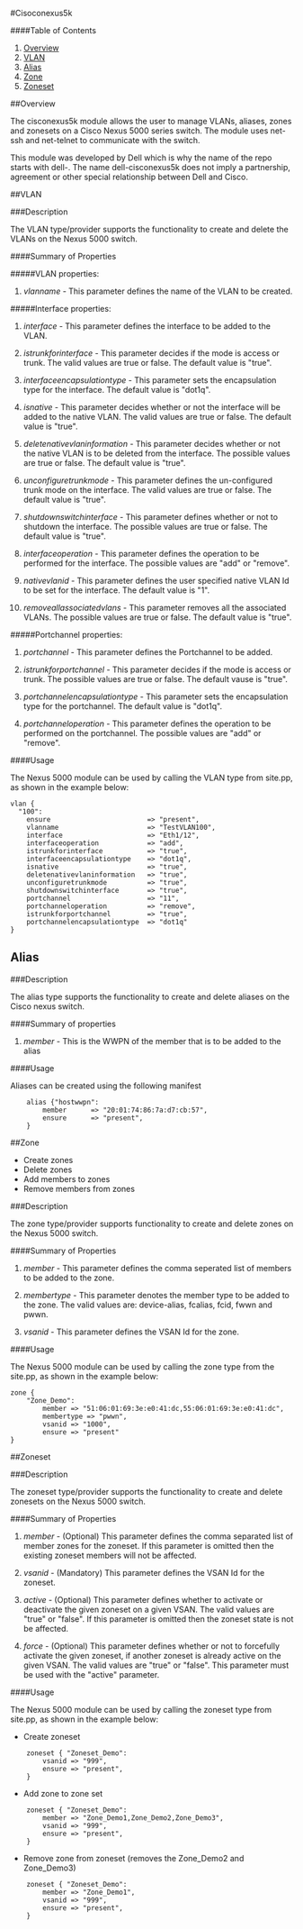 #Cisoconexus5k

####Table of Contents

1. [Overview](#overview)
2. [VLAN](#vlan)
3. [Alias](#alias)
4. [Zone](#zone)
5. [Zoneset](#zoneset)

##Overview

The cisconexus5k module allows the user to manage VLANs, aliases, zones and zonesets on a Cisco Nexus 5000 series switch. The module uses net-ssh and net-telnet to communicate with the switch.

This module was developed by Dell which is why the name of the repo starts with dell-.   The name dell-cisconexus5k does not imply a partnership, agreement or other special relationship between Dell and Cisco.

##VLAN

###Description

The VLAN type/provider supports the functionality to create and delete the VLANs 
on the Nexus 5000 switch.

####Summary of Properties

#####VLAN properties:

1. _vlanname_ - This parameter defines the name of the VLAN to be created.

#####Interface properties:

1. _interface_ - This parameter defines the interface to be added to the VLAN.

2. _istrunkforinterface_ - This parameter decides if the mode is access or trunk. The valid values are true or false. The default value is "true".

3. _interfaceencapsulationtype_ - This parameter sets the encapsulation type for the interface. The default value is "dot1q".

4. _isnative_ - This parameter decides whether or not the interface will be added to the native VLAN. The valid values are true or false. The default value is "true".

5. _deletenativevlaninformation_ - This parameter decides whether or not the native VLAN is to be deleted from the interface. The possible values are true or false. The default value is "true".

6. _unconfiguretrunkmode_ - This parameter defines the un-configured trunk mode on the interface. The valid values are true or false. The default value is "true".

7. _shutdownswitchinterface_ - This parameter defines whether or not to shutdown the interface. The possible values are true or false. The default value is "true".

8. _interfaceoperation_ - This parameter defines the operation to be performed for the interface. The possible values are "add" or "remove".

9. _nativevlanid_ - This parameter defines the user specified native VLAN Id to be set for the interface. The default value is "1".

10. _removeallassociatedvlans_ - This parameter removes all the associated VLANs. The possible values are true or false. The default value is "true".

#####Portchannel properties:

1. _portchannel_ - This parameter defines the Portchannel to be added.

2. _istrunkforportchannel_ -  This parameter decides if the mode is access or trunk. The possible values are true or false. The default vause is "true".

3. _portchannelencapsulationtype_ -  This parameter sets the encapsulation type for the portchannel. The default value is "dot1q".

4. _portchanneloperation_ - This parameter defines the operation to be performed on the portchannel. The possible values are "add" or "remove".


####Usage

The Nexus 5000 module can be used by calling the VLAN type from site.pp, as 
shown in the example below:

    vlan {
      "100":
        ensure                        => "present",
        vlanname                      => "TestVLAN100",
        interface                     => "Eth1/12",
        interfaceoperation            => "add",
        istrunkforinterface           => "true",
        interfaceencapsulationtype    => "dot1q",
        isnative                      => "true",
        deletenativevlaninformation   => "true",
        unconfiguretrunkmode          => "true",
        shutdownswitchinterface       => "true",
        portchannel                   => "11",
        portchanneloperation          => "remove",
        istrunkforportchannel         => "true",
        portchannelencapsulationtype  => "dot1q"
    }

## Alias

###Description

The alias type supports the functionality to create and delete aliases on the Cisco nexus switch.

####Summary of properties

1. _member_ - This is the WWPN of the member that is to be added to the alias

####Usage

Aliases can be created using the following manifest

```
	alias {"hostwwpn":
    	member      => "20:01:74:86:7a:d7:cb:57",
        ensure      => "present",
    }
```

##Zone

- Create zones
- Delete zones
- Add members to zones
- Remove members from zones

###Description

The zone type/provider supports functionality to create and delete zones on the 
Nexus 5000 switch. 

####Summary of Properties

1. _member_ - This parameter defines the comma seperated list of members to be added to the zone.

2. _membertype_ - This parameter denotes the member type to be added to the zone. The valid values are: device-alias, fcalias, fcid, fwwn and pwwn.

3. _vsanid_ - This parameter defines the VSAN Id for the zone.
    
####Usage

The Nexus 5000 module can be used by calling the zone type from the site.pp, as 
shown in the example below:

	zone {
    	"Zone_Demo":
      		member => "51:06:01:69:3e:e0:41:dc,55:06:01:69:3e:e0:41:dc",
      		membertype => "pwwn",
      		vsanid => "1000",
      		ensure => "present"
  	}

##Zoneset

###Description

The zoneset type/provider supports the functionality to create and delete 
zonesets on the Nexus 5000 switch. 

####Summary of Properties

1. _member_ - (Optional) This parameter defines the comma separated list of member zones for the zoneset. If this parameter is omitted then the existing zoneset members will not be affected.
    
2. _vsanid_ - (Mandatory) This parameter defines the VSAN Id for the zoneset.
    
3. _active_ - (Optional) This parameter defines whether to activate or deactivate the given zoneset on a given VSAN. The valid values are "true" or "false". If this parameter is omitted then the zoneset state is not be affected.
    
4. _force_ - (Optional)	This parameter defines whether or not to forcefully activate the given zoneset, if another zoneset is already active on the given VSAN. The valid values are "true" or "false". This parameter must be used with the "active" parameter.
    
####Usage

The Nexus 5000 module can be used by calling the zoneset type from site.pp, as 
shown in the example below:

- Create zoneset

```
	zoneset { "Zoneset_Demo":
    	vsanid => "999",
        ensure => "present",
    }
```

- Add zone to zone set

```
	zoneset { "Zoneset_Demo":
    	member => "Zone_Demo1,Zone_Demo2,Zone_Demo3",
        vsanid => "999",
        ensure => "present",
    }
```

- Remove zone from zoneset (removes the Zone_Demo2 and Zone_Demo3)

```
	zoneset { "Zoneset_Demo":
        member => "Zone_Demo1",
        vsanid => "999",
        ensure => "present",
    }
```

